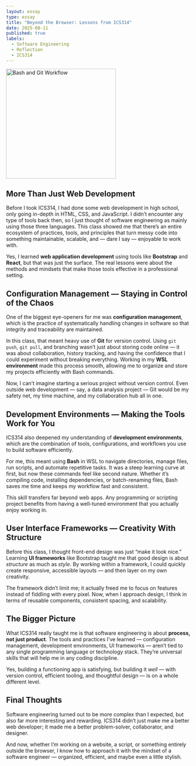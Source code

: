 ```yaml
---
layout: essay
type: essay
title: "Beyond the Browser: Lessons from ICS314"
date: 2025-08-11
published: true
labels:
  - Software Engineering
  - Reflection
  - ICS314
---
```


<div class="text-center mb-4">
  <img width="300px" class="img-fluid rounded pe-4 shadow" src="../img/software-engineering-reflection/keyboard-bash-git.jpg" alt="Bash and Git Workflow">
</div>

## More Than Just Web Development

Before I took ICS314, I had done some web development in high school, only going in-depth in HTML, CSS, and JavaScript. I didn’t encounter any type of tools back then, so I just thought of software engineering as mainly using those three languages. This class showed me that there’s an entire ecosystem of practices, tools, and principles that turn messy code into something maintainable, scalable, and — dare I say — enjoyable to work with.

Yes, I learned **web application development** using tools like **Bootstrap** and **React**, but that was just the surface. The real lessons were about the methods and mindsets that make those tools effective in a professional setting.

## Configuration Management — Staying in Control of the Chaos

One of the biggest eye-openers for me was **configuration management**, which is the practice of systematically handling changes in software so that integrity and traceability are maintained. 

In this class, that meant heavy use of **Git** for version control. Using `git push`, `git pull`, and branching wasn’t just about storing code online — it was about collaboration, history tracking, and having the confidence that I could experiment without breaking everything. Working in my **WSL environment** made this process smooth, allowing me to organize and store my projects efficiently with Bash commands.

Now, I can’t imagine starting a serious project without version control. Even outside web development — say, a data analysis project — Git would be my safety net, my time machine, and my collaboration hub all in one.

## Development Environments — Making the Tools Work for You

ICS314 also deepened my understanding of **development environments**, which are the combination of tools, configurations, and workflows you use to build software efficiently.

For me, this meant using **Bash** in WSL to navigate directories, manage files, run scripts, and automate repetitive tasks. It was a steep learning curve at first, but now these commands feel like second nature. Whether it’s compiling code, installing dependencies, or batch-renaming files, Bash saves me time and keeps my workflow fast and consistent.

This skill transfers far beyond web apps. Any programming or scripting project benefits from having a well-tuned environment that you actually enjoy working in.

## User Interface Frameworks — Creativity With Structure

Before this class, I thought front-end design was just “make it look nice.” Learning **UI frameworks** like Bootstrap taught me that good design is about *structure* as much as *style*. By working within a framework, I could quickly create responsive, accessible layouts — and then layer on my own creativity.

The framework didn’t limit me; it actually freed me to focus on features instead of fiddling with every pixel. Now, when I approach design, I think in terms of reusable components, consistent spacing, and scalability.

## The Bigger Picture

What ICS314 really taught me is that software engineering is about **process, not just product**. The tools and practices I’ve learned — configuration management, development environments, UI frameworks — aren’t tied to any single programming language or technology stack. They’re universal skills that will help me in any coding discipline.

Yes, building a functioning app is satisfying, but building it *well* — with version control, efficient tooling, and thoughtful design — is on a whole different level.

## Final Thoughts

Software engineering turned out to be more complex than I expected, but also far more interesting and rewarding. ICS314 didn’t just make me a better web developer; it made me a better problem-solver, collaborator, and designer.

And now, whether I’m working on a website, a script, or something entirely outside the browser, I know how to approach it with the mindset of a software engineer — organized, efficient, and maybe even a little stylish.
